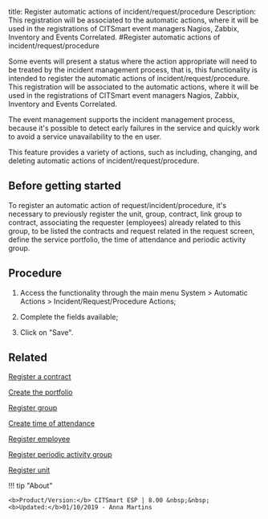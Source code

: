 title: Register automatic actions of incident/request/procedure
Description: This registration will be associated to the automatic actions, where it will be used in the registrations of CITSmart event managers Nagios, Zabbix, Inventory and Events Correlated.
#Register automatic actions of incident/request/procedure

Some events will present a status where the action appropriate will need to be
treated by the incident management process, that is, this functionality is
intended to register the automatic actions of incident/request/procedure. This
registration will be associated to the automatic actions, where it will be used
in the registrations of CITSmart event managers Nagios, Zabbix, Inventory and
Events Correlated.

The event management supports the incident management process, because it's
possible to detect early failures in the service and quickly work to avoid a
service unavailability to the en user.

This feature provides a variety of actions, such as including, changing, and
deleting automatic actions of incident/request/procedure.

Before getting started
--------------------------

To register an automatic action of request/incident/procedure, it's necessary to
previously register the unit, group, contract, link group to contract,
associating the requester (employees) already related to this group, to be
listed the contracts and request related in the request screen, define the
service portfolio, the time of attendance and periodic activity group.

Procedure
-------------

1.  Access the functionality through the main menu System \> Automatic Actions
    \> Incident/Request/Procedure Actions;

2.  Complete the fields available;

3.  Click on "Save".

Related
-------

[Register a contract](https://docs-dev.citsmart.com/en/site/citsmart-esp-8/3-additional-features/contract-management/use/register-contract.html)

[Create the portfolio](https://docs-dev.citsmart.com/en/site/citsmart-esp-8/5-processes/portfolio-and-catalog/use/create-the-portfolio.html)

[Register group](https://docs-dev.citsmart.com/en/site/citsmart-esp-8/2-initial-settings/access-settings/user/register-groups.html)

[Create time of attendance](https://docs-dev.citsmart.com/en/site/citsmart-esp-8/5-processes/service-level/configuration/create-time-attendance.html)

[Register employee](https://docs-dev.citsmart.com/en/site/citsmart-esp-8/2-initial-settings/access-settings/user/register-employee.html)

[Register periodic activity group](https://docs-dev.citsmart.com/en/site/citsmart-esp-8/3-additional-features/automation-of-operation/configuration/periodic-activity-group.html)

[Register unit](https://docs-dev.citsmart.com/en/site/citsmart-esp-8/4-platform-administration/region-and-language/register-unit.html)


!!! tip "About"

    <b>Product/Version:</b> CITSmart ESP | 8.00 &nbsp;&nbsp;
    <b>Updated:</b>01/10/2019 - Anna Martins
